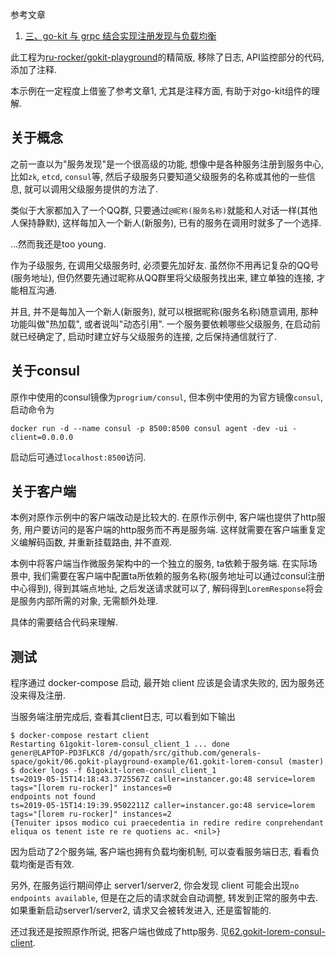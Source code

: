 参考文章

1. [三、go-kit 与 grpc 结合实现注册发现与负载均衡](https://hacpai.com/article/1524894068545)

此工程为[ru-rocker/gokit-playground](https://github.com/ru-rocker/gokit-playground/tree/master/lorem-consul)的精简版, 移除了日志, API监控部分的代码, 添加了注释.

本示例在一定程度上借鉴了参考文章1, 尤其是注释方面, 有助于对go-kit组件的理解.

## 关于概念

之前一直以为"服务发现"是一个很高级的功能, 想像中是各种服务注册到服务中心, 比如`zk`, `etcd`, `consul`等, 然后子级服务只要知道父级服务的名称或其他的一些信息, 就可以调用父级服务提供的方法了. 

类似于大家都加入了一个QQ群, 只要通过`@昵称(服务名称)`就能和人对话一样(其他人保持静默), 这样每加入一个新人(新服务), 已有的服务在调用时就多了一个选择.

...然而我还是too young. 

作为子级服务, 在调用父级服务时, 必须要先加好友. 虽然你不用再记复杂的QQ号(服务地址), 但仍然要先通过昵称从QQ群里将父级服务找出来, 建立单独的连接, 才能相互沟通.

并且, 并不是每加入一个新人(新服务), 就可以根据昵称(服务名称)随意调用, 那种功能叫做"热加载", 或者说叫"动态引用". 一个服务要依赖哪些父级服务, 在启动前就已经确定了, 启动时建立好与父级服务的连接, 之后保持通信就行了.

## 关于consul

原作中使用的consul镜像为`progrium/consul`, 但本例中使用的为官方镜像`consul`, 启动命令为

```
docker run -d --name consul -p 8500:8500 consul agent -dev -ui -client=0.0.0.0
```

启动后可通过`localhost:8500`访问.

## 关于客户端

本例对原作示例中的客户端改动是比较大的. 在原作示例中, 客户端也提供了http服务, 用户要访问的是客户端的http服务而不再是服务端. 这样就需要在客户端重复定义编解码函数, 并重新挂载路由, 并不直观.

本例中将客户端当作微服务架构中的一个独立的服务, ta依赖于服务端. 在实际场景中, 我们需要在客户端中配置ta所依赖的服务名称(服务地址可以通过consul注册中心得到), 得到其端点地址, 之后发送请求就可以了, 解码得到`LoremResponse`将会是服务内部所需的对象, 无需额外处理.

具体的需要结合代码来理解.

## 测试

程序通过 docker-compose 启动, 最开始 client 应该是会请求失败的, 因为服务还没来得及注册.

当服务端注册完成后, 查看其client日志, 可以看到如下输出

```
$ docker-compose restart client
Restarting 61gokit-lorem-consul_client_1 ... done
gener@LAPTOP-PD3FLKC8 /d/gopath/src/github.com/generals-space/gokit/06.gokit-playground-example/61.gokit-lorem-consul (master)
$ docker logs -f 61gokit-lorem-consul_client_1
ts=2019-05-15T14:18:43.3725567Z caller=instancer.go:48 service=lorem tags="[lorem ru-rocker]" instances=0
endpoints not found
ts=2019-05-15T14:19:39.9502211Z caller=instancer.go:48 service=lorem tags="[lorem ru-rocker]" instances=2
{Tenuiter ipsos modico cui praecedentia in redire redire conprehendant eliqua os tenent iste re re quotiens ac. <nil>}
```

因为启动了2个服务端, 客户端也拥有负载均衡机制, 可以查看服务端日志, 看看负载均衡是否有效.

另外, 在服务运行期间停止 server1/server2, 你会发现 client 可能会出现`no endpoints available`, 但是在之后的请求就会自动调整, 转发到正常的服务中去. 如果重新启动server1/server2, 请求又会被转发进入, 还是蛮智能的.

还过我还是按照原作所说, 把客户端也做成了http服务. 见[62.gokit-lorem-consul-client]().
